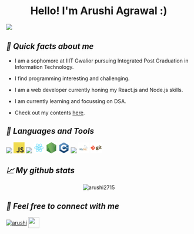 <h1 align="center"> Hello! I'm Arushi Agrawal :)</h1>

![](https://visitor-badge.glitch.me/badge?page_id=arushi2715.arushi2715)

<h2><i> 🌸  Quick facts about me </i></h2>

- I am a sophomore at IIIT Gwalior pursuing Integrated Post Graduation in Information Technology.

- I find programming interesting and challenging.

- I am a web developer currently honing my React.js and Node.js skills.

- I am currently learning and focussing on DSA.

* Check out my contents [here](https://medium.com/@arushiagr1720).

<h2><i>📝 Languages and Tools </i></h2>

<p float="center">
<img height="30" src="https://user-images.githubusercontent.com/78142604/149630531-6ebe40af-8662-4fd9-ae00-c9471026aec1.png">
<img height="30" src="https://raw.githubusercontent.com/github/explore/80688e429a7d4ef2fca1e82350fe8e3517d3494d/topics/javascript/javascript.png"> <img height="30" src="https://user-images.githubusercontent.com/78142604/149630555-2a25a1bb-e258-46f4-8a99-2ec45dc5b34e.png"> <img height="30" src="https://raw.githubusercontent.com/github/explore/80688e429a7d4ef2fca1e82350fe8e3517d3494d/topics/react/react.png"> <img height="30" src="https://raw.githubusercontent.com/github/explore/80688e429a7d4ef2fca1e82350fe8e3517d3494d/topics/nodejs/nodejs.png"> <img height="30" src="https://raw.githubusercontent.com/github/explore/80688e429a7d4ef2fca1e82350fe8e3517d3494d/topics/cpp/cpp.png"> <img height="30" src="https://user-images.githubusercontent.com/78142604/149630593-80e00fc2-1756-4a03-97e1-a9f291a1dd0c.png"> <img height="30" src="https://raw.githubusercontent.com/github/explore/80688e429a7d4ef2fca1e82350fe8e3517d3494d/topics/mysql/mysql.png"> <img height="30" src="https://raw.githubusercontent.com/github/explore/80688e429a7d4ef2fca1e82350fe8e3517d3494d/topics/git/git.png">
</p>

<h2><i> 📈 My github stats </i></h2>

<p align="center"> <img src="https://github-readme-stats.vercel.app/api?username=arushi2715&show_icons=true&theme=gotham" alt="arushi2715" />

<h2><i>  💬  Feel free to connect with me </i></h2>

<!-- <a href="https://www.linkedin.com/in/arushiagrawal27/"> -->
  <!-- <img align="left" alt="Arushi's LinkedIN" width="22px" src="https://raw.githubusercontent.com/peterthehan/peterthehan/master/assets/linkedin.svg" />
</a> -->

<a href="https://linkedin.com/in/arushiagrawal27" target="blank"><img align="center" src="https://content.linkedin.com/content/dam/me/business/en-us/amp/brand-site/v2/bg/LI-Bug.svg.original.svg" alt="arushi" height="30" width="40" /></a> <a href="https://instagram.com/arushiagrawal1720" target="blank"><img align="center" src="https://upload.wikimedia.org/wikipedia/commons/e/e7/Instagram_logo_2016.svg" alt="" height="30" width="30" /></a>
